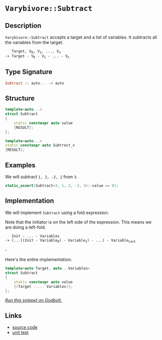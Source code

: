 <!-- Copyright 2024 Feng Mofan
SPDX-License-Identifier: Apache-2.0 -->

# `Varybivore::Subtract`

## Description

`Varybivore::Subtract` accepts a target and a list of variables.
It subtracts all the variables from the target.

<pre><code>   Target, V<sub>0</sub>, V<sub>1</sub>, ..., V<sub>n</sub>
-> Target - V<sub>0</sub> - V<sub>1</sub> - ... - V<sub>n</sub></code></pre>

## Type Signature

```Haskell
Subtract :: auto... -> auto
```

## Structure

```C++
template<auto...>
struct Subtract
{
    static constexpr auto value
    {RESULT};
};

template<auto...>
static constexpr auto Subtract_v
{RESULT};
```

## Examples

We will subtract `1, 2, -2, 2` from `3`.

```C++
static_assert(Subtract<3, 1, 2, -2, 2>::value == 0);
```

## Implementation

We will implement `Subtract` using a fold expression.

Note that the initiator is on the left side of the expression. This means we are doing a left-fold.

<pre><code>   Init - ... - Variables
-> (...((Init - Variable<sub>0</sub>) - Variable<sub>1</sub>) - ...) - Variable<sub>Last</sub>
</code></pre>-

Here's the entire implementation:

```C++
template<auto Target, auto...Variables>
struct Subtract
{ 
    static constexpr auto value 
    {(Target -...- Variables)}; 
};
```

[*Run this snippet on Godbolt.*](https://godbolt.org/#z:OYLghAFBqd5QCxAYwPYBMCmBRdBLAF1QCcAaPECAMzwBtMA7AQwFtMQByARg9KtQYEAysib0QXACx8BBAKoBnTAAUAHpwAMvAFYTStJg1DIApACYAQuYukl9ZATwDKjdAGFUtAK4sGIAKwAzKSuADJ4DJgAcj4ARpjEEmakAA6oCoRODB7evgHBaRmOAuGRMSzxiVzJdpgOWUIETMQEOT5%2BQbaY9sUMjc0EpdFxCUm2TS1teZ0KE4MRwxWj1QCUtqhexMjsHASYLCkGeyaBbkxeRADUACrNwJgEpJfnRAB07wBqzXhMsfQKJ2wJg0AEFZsQvA5LkIvLECMQmA5gSCTAB2CyXZGXbGXWZMRzIS5oBizTCqFLEZ4XVCXABuYi8mExoJxmPREFuxHuBEuAFp3q9eZcvsQfn9MAoVmiACInDHImVyhWggD0ACoNZqtSrkeqNddsEJrpqdaqtea1aaUaC8QSAPpMBRKFoQGFwhFI07BS5cJ7JPn%2BsyAkAgeneJknWWBaWXDRSwIWDhrWicfy8PwcLSkVCcNzWay4jZbCNmQI8UgETRJtYAawCZleqLMkgAHC3/BoAJz%2BMwaABsLeCKY4kl4LAkGg0pAzWZzHF4ChAU8rmaTpDgsBgiBAGwIKQu5EoaAOdASUVYO1ULb7vL7kkuwGQhKkrzMvEw%2BCIovQen4ghEYjsFIMiCIoKjqKupC6L6ADuCIpJwPDJqm6ZVtmnAAPIXPuPKoFQlxXjed4Pk%2BPqSK%2BlwQB4J70JS5hlisvArloawQEgx4pKeZAUBAHFcSAwBSMkNC0HsxCLhAsRobEETNAAnohvAycwxByRhsTaHUK7lsebCCBhDC0ApkFYLEXjAGctC0Iu3C8FgLCGMA4gmXgxBaXgtISmhZJ1BcOzlhEezDlmtB4LECKqR4WBofCeDjrZpCecQsTpJg0r7I5oVGFWaxUAYwAKB8eCYDBGEpIwikgcIojiMBf7yEoahodB%2BiOSg%2BaWPoYWLpAayoCkvQ2byszoJGpiWNYva8KgSXfl5vVdD0WQuAw7ieO0ehhAs5SVHohSZAIUx%2BL6%2B29EMO3LIt7kCP0kzrXkvq1PUN1zOdIxVOMAxHXoeItG9SxVGsChFtsEjIRwabTmhc4Edet73o%2Bz7kWYlG4IQJCYqWXCMRWOVrAgmBMFgiQQLWICSIErydoEqKSBokjNn2k7%2BH2nb6Jwo6kOOZavH2XADp2Lb8/4khcP41N9lDkFzguS646urFbmxO7YQePF8bR55sJwzQsLSqK8kwRIGEYPqdq8XCvFmH7o9%2Bv6yABtXSPVYFNZBujJHBTAIbZ4OQzO02YaruH4br%2BuG8bjlmxbVuUdRnG0ZjgRmDjzFrsrGsJIevGoDRoxhwbyAm4JnZcFOIliRJUmQcp8mVbXqnqZpDiVbpjAEAZRloaZ5mWdZlX2ZlOxZvgbn1J5NnW6ovl7JVgXdGhoXhfJUXD0xorxeWSUpUo6UOUYWWgArfD5YVxWleVGblvVjtAc7siuxBWYe612XjVYnVLz1pPZgNWRDSNMaHULBTWzLNPAWBv5A26NdPwEBXDfV9FtMo709rpAOtke6x1UjoLOttVBj0YHPT6HMRBV1iG3XmCggGP1SFYNoQMf6u1sbrE2KDFhw5/bQ04M8YgesDZGyLlHLg5tLYaFRp%2BDG9FsZMTxqQAmRNRg/2HJzbm5t6aonFqiVEgQGaSDvL6AO6F5y2DlmnRW8Bla7hwtnTOxAtY7F1sRFgChaSElpCI14RwJQEHfJIu2vob41TvlVR%2BzUQDBC9j7JC7MIaoWlkHPcFxLh4V4SwZxrj3GeO8bMOOucE4JCToEVOOV1zsXyVxWxFTaKhmQCkFIdoPGdjtDkggDo%2BF3j4HQSulBq5ZgbsZcsAym5aVbrnPSHdDLGRHpgMyFkxD9wSoPA%2Ba9SCj3chPby09kB%2BTnoIBekEl4RTkqvGKG9Krb1SnvTKEQj4sRPkwAqRUSplQqglIJgEJD31Ao1J%2BOgImv2MMArqsQoG/0GpwFUI12oTUsKAmaCQ5pgqer0Faa1cjYOQYsZhOCihZDIadLITDLoooaHQjFP0iG9EocSj6v1Wj0Meq9fBNCWHAzYUBP28TZw8KcfeFxbi6TZPxD4iRtsk4yPlixfGhNiaUHBqokAZhzaBECP4DsotJyqtRAOKWPKTGLmXHIuskhUSvk0VwKQnYNHUy4KiWJgRuWBxMeY8Gb49XOtkQrNYSUMjOEkEAA)

## Links

- [source code](../../../../conceptrodon/varybivore/subtract.hpp)
- [unit test](../../../../tests/unit/varybivore/subtract.test.hpp)
